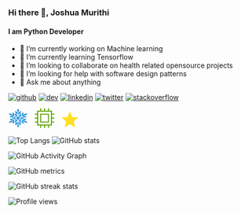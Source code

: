 ### Hi there 👋, Joshua Murithi
#### I am Python Developer

- 🔭 I’m currently working on Machine learning  
- 🌱 I’m currently learning Tensorflow 
- 👯 I’m looking to collaborate on health related opensource projects 
- 🤔 I’m looking for help with software design patterns  
- 💬 Ask me about anything 


[<img src='https://cdn.jsdelivr.net/npm/simple-icons@3.0.1/icons/github.svg' alt='github' height='40'>](https://github.com/Murithijoshua)  [<img src='https://cdn.jsdelivr.net/npm/simple-icons@3.0.1/icons/dev-dot-to.svg' alt='dev' height='40'>](https://dev.to/murithijoshua)  [<img src='https://cdn.jsdelivr.net/npm/simple-icons@3.0.1/icons/linkedin.svg' alt='linkedin' height='40'>](https://www.linkedin.com/in/murithi-joshua-a82046103/)  [<img src='https://cdn.jsdelivr.net/npm/simple-icons@3.0.1/icons/twitter.svg' alt='twitter' height='40'>](https://twitter.com/myzaliusjoshua)  [<img src='https://cdn.jsdelivr.net/npm/simple-icons@3.0.1/icons/stackoverflow.svg' alt='stackoverflow' height='40'>](https://stackoverflow.com/users/10429527/joshua-johns)  

<a href='https://archiveprogram.github.com/'><img src='https://raw.githubusercontent.com/acervenky/animated-github-badges/master/assets/acbadge.gif' width='40' height='40'></a> <a href='https://docs.github.com/en/developers'><img src='https://raw.githubusercontent.com/acervenky/animated-github-badges/master/assets/devbadge.gif' width='40' height='40'></a> <a href='https://stars.github.com/'><img src='https://raw.githubusercontent.com/acervenky/animated-github-badges/master/assets/starbadge.gif' width='35' height='35'></a> 

![Top Langs](https://github-readme-stats.vercel.app/api/top-langs/?username=Murithijoshua&theme=tokyonight)
![GitHub stats](https://github-readme-stats.vercel.app/api?username=Murithijoshua&show_icons=true&count_private=true)  

![GitHub Activity Graph](https://activity-graph.herokuapp.com/graph?username=Murithijoshua)  

![GitHub metrics](https://metrics.lecoq.io/Murithijoshua)  

![GitHub streak stats](https://github-readme-streak-stats.herokuapp.com/?user=Murithijoshua)  

![Profile views](https://gpvc.arturio.dev/Murithijoshua)  
